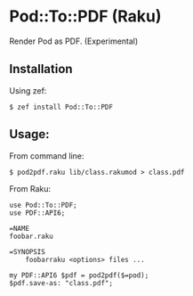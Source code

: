 # Pod::To::PDF (Raku)

Render Pod as PDF. (Experimental)

## Installation

Using zef:
```
$ zef install Pod::To::PDF
```

## Usage:

From command line:

    $ pod2pdf.raku lib/class.rakumod > class.pdf

From Raku:

```
use Pod::To::PDF;
use PDF::API6;

=NAME
foobar.raku

=SYNOPSIS
    foobarraku <options> files ...

my PDF::API6 $pdf = pod2pdf($=pod);
$pdf.save-as: "class.pdf";
```

